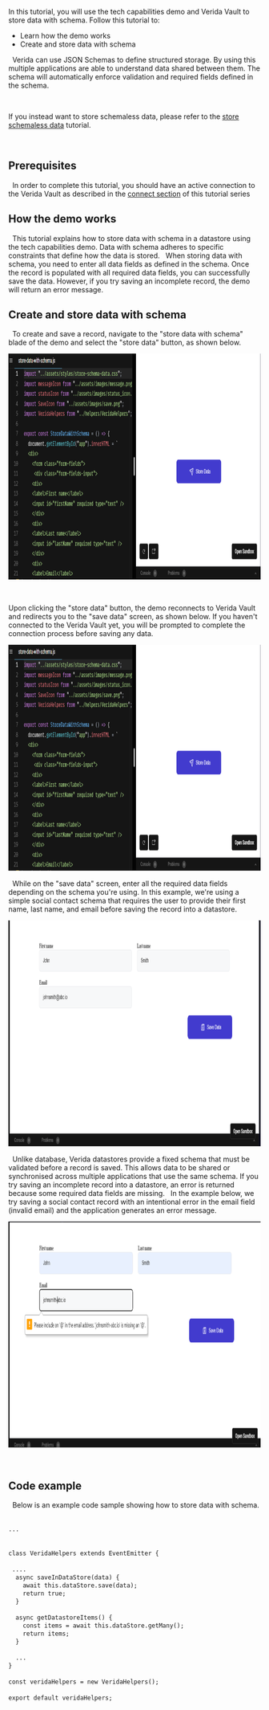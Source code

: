 In this tutorial, you will use the tech capabilities demo and Verida Vault to store data with schema. Follow this tutorial to:
&nbsp;

- Learn how the demo works
- Create and store data with schema

&nbsp;
Verida can use JSON Schemas to define structured storage. By using this multiple applications are able to understand data shared between them. The schema will automatically enforce validation and required fields defined in the schema.

&nbsp;

If you instead want to store schemaless data, please refer to the [store schemaless data](./schemaless-data) tutorial.

&nbsp;

## Prerequisites

&nbsp;
In order to complete this tutorial, you should have an active connection to the Verida Vault as described in the [connect section](./connect) of this tutorial series
&nbsp;

## How the demo works

&nbsp;
This tutorial explains how to store data with schema in a datastore using the tech capabilities demo. Data with schema adheres to specific constraints that define how the data is stored.
&nbsp;
When storing data with schema, you need to enter all data fields as defined in the schema. Once the record is populated with all required data fields, you can successfully save the data. However, if you try saving an incomplete record, the demo will return an error message.
&nbsp;

## Create and store data with schema

&nbsp;
To create and save a record, navigate to the "store data with schema" blade of the demo and select the "store data" button, as shown below.

<img class="md-img"  src="./media/store-data-with-schema.png"  height="450" />

&nbsp;

Upon clicking the "store data" button, the demo reconnects to Verida Vault and redirects you to the "save data" screen, as shown below. If you haven't connected to the Verida Vault yet, you will be prompted to complete the connection process before saving any data.

<img class="md-img"  src="./media/store-data-with-schema.png"  height="450" />

&nbsp;
While on the "save data" screen, enter all the required data fields depending on the schema you're using. In this example, we're using a simple social contact schema that requires the user to provide their first name, last name, and email before saving the record into a datastore.

<img class="md-img"  src="./media/input-text-fields.png"  height="450" />

&nbsp;
Unlike database, Verida datastores provide a fixed schema that must be validated before a record is saved. This allows data to be shared or synchronised across multiple applications that use the same schema. If you try saving an incomplete record into a datastore, an error is returned because some required data fields are missing.
&nbsp;
In the example below, we try saving a social contact record with an intentional error in the email field (invalid email) and the application generates an error message.

<img class="md-img"  src="./media/error-saving-data.png"  height="450" />

&nbsp;

## Code example

&nbsp;
Below is an example code sample showing how to store data with schema.
&nbsp;

```tsx
...


class VeridaHelpers extends EventEmitter {

 ....
  async saveInDataStore(data) {
    await this.dataStore.save(data);
    return true;
  }

  async getDatastoreItems() {
    const items = await this.dataStore.getMany();
    return items;
  }

  ...
}

const veridaHelpers = new VeridaHelpers();

export default veridaHelpers;
```
